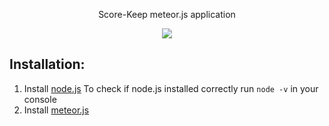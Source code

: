 <p align="center">Score-Keep meteor.js application</p>
<p align="center"><img src="https://i.imgur.com/ZtdfPii.png"></p>

## Installation:

1. Install <a href="https://nodejs.org">node.js</a>
To check if node.js installed correctly run `node -v` in your console
2. Install <a href="https://www.meteor.com/install">meteor.js</a>
